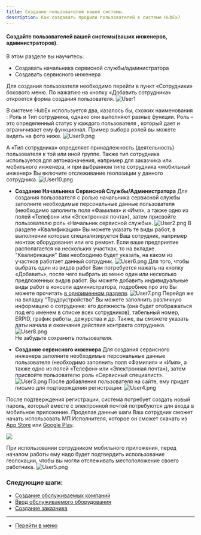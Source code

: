```yaml
---
title: Создание пользователей вашей системы.
description: Как создавать профили пользователей в системе HubEx?
---
```


<!-- Yandex.Metrika counter -->
<script type="text/javascript" >
   (function(m,e,t,r,i,k,a){m[i]=m[i]||function(){(m[i].a=m[i].a||[]).push(arguments)};
   m[i].l=1*new Date();k=e.createElement(t),a=e.getElementsByTagName(t)[0],k.async=1,k.src=r,a.parentNode.insertBefore(k,a)})
   (window, document, "script", "https://mc.yandex.ru/metrika/tag.js", "ym");
   ym('{{ site.yandex_metric }}', "init", {
        id:'{{ site.yandex_metric }}',
        clickmap:true,
        trackLinks:true,
        accurateTrackBounce:true,
        webvisor:true
   });
</script>
<noscript><div><img src="https://mc.yandex.ru/watch/'{{ site.yandex_metric }}'" style="position:absolute; left:-9999px;" alt="" /></div></noscript>
<!-- /Yandex.Metrika counter -->
#### Создайте пользователей вашей системы(ваших инженеров, администраторов).
В этом разделе вы научитесь:
- Создавать начальника сервисной службы/администратора
- Создавать сервисного инженера

Для создания пользователя необходимо перейти в пункт «Сотрудники» бокового меню. По нажатию на кнопку «Добавить сотрудника» откроется форма создания пользователя.
![User1](/attachments/images/FAQ/USER/CreatingUser/user1.png)

В системе HubEx используется два, казалось бы, схожих наименования : Роль и Тип сотрудника, однако они выполняют разные функции. Роль – это определенный статус у каждого пользователя , который дает и ограничивает ему функционал. Пример выбора ролей вы можете видеть на фото ниже.
![User9.png](/attachments/images/FAQ/USER/CreatingUser/user9.png)   

 А «Тип сотрудника» определяет принадлежность (деятельность) пользователя к той или иной группе. Также тип сотрудника используется для автоназначения, например для заказчика или мобильного инженера, и при выбранном типе сотрудника «мобильный инженер» Вы включите отслеживание геопозиции у данного сотрудника.
 ![User10.png](/attachments/images/FAQ/USER/CreatingUser/user10.png)   

   - **Создание Начальника Сервисной Службы/Администратора**
Для создания пользователя с ролью начальника сервисной службы заполните необходимые персональные данные пользователя (необходимо заполнить поля «Фамилия» и «Имя», а также одно из полей «Телефон» или «Электронная почта»), затем присвойте пользователю роль «Начальник сервисной службы».
![User2.png](/attachments/images/FAQ/USER/CreatingUser/user2.png)
В разделе «Квалификация» Вы можете указать те виды работ, в выполнении которых специализируется Ваш сотрудник, например монтаж оборудования или его ремонт. Если ваше предприятие располагается на нескольких участках, то на вкладке "Квалификация" Вам необходимо будет указать, на каком из участков работает данный сотрудник.
![User6.png](/attachments/images/FAQ/USER/CreatingUser/user6.png)
Для того, чтобы выбрать один из видов работ Вам потребуется нажать на кнопку «Добавить», после чего выбрать из меню один или несколько предложенных видов работ.
Вы можете добавить индивидуальные виды работ в консоли администратора, подробнее про это Вы можете прочитать [в одноименном разделе](https://wiki.hubex.ru/docs/admin/WorkType.html).
![User7.png](/attachments/images/FAQ/USER/CreatingUser/user7.png)
Перейдя же на вкладку "Трудоустройство" Вы можете заполнить различную информацию о сотруднике: его должность (она будет отображаться под его именем в списке всех сотрудников), табельный номер, ERPID, график работы, дежурства и др. Также, вы сможете указать даты начала и окончания действия контракта сотрудника.
![User8.png](/attachments/images/FAQ/USER/CreatingUser/user8.png)   
Не забудьте сохранить пользователя.

   - **Создание сервисного инженера**
Для создания сервисного инженера заполните необходимые персональные данные пользователя (необходимо заполнить поля «Фамилия» и «Имя», а также одно из полей «Телефон» или «Электронная почта»), затем присвойте пользователю роль «Сервисный специалист».
![User3.png](/attachments/images/FAQ/USER/CreatingUser/user3.png)
    После добавления пользователя на сайте, ему придет письмо для подтверждения регистрации:
![User4.png](/attachments/images/FAQ/USER/CreatingUser/user4.png)

После подтверждения регистрации, система потребует создать новый пароль, который вместе с электронной почтой потребуются для входа в мобильное приложение. Проделав данные шаги Ваш сотрудник сможет начать использовать МП Исполнителя, которое он сможет скачать из [App Store](https://itunes.apple.com/ru/app//id1386688688?mt=8) или [Google Play](https://play.google.com/store/apps/details?id=ru.hubex.engineer).

<div>
  <img  style="margin: 0 auto; display: block; max-width: 100%;" src="/attachments/images/FAQ/USER/CreatingUser/user11.jpg" />
</div>

При использовании сотрудником мобильного приложения, перед началом работы ему надо будет подтвердить использование геолокации, чтобы вы могли отслеживать местоположение своего работника.
![User5.png](/attachments/images/FAQ/USER/CreatingUser/user5.png)



### Следующие шаги:
- [Создание обслуживаемых компаний](./CreatingCompany.md)
- [Ввод обслуживаемого оборудования](./CreatingObjects.md)
- [Создание заказчика](./CreatingCustomer.md)




____
- [Перейти в меню](http://wiki.hubex.ru)
